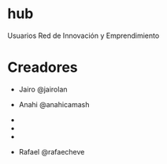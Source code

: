 # hub
Usuarios Red de Innovación y Emprendimiento

# Creadores

- Jairo @jairolan
- Anahi @anahicamash
-
-
-

- Rafael @rafaecheve

